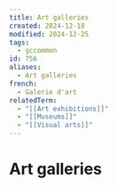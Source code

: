 ```yaml
---
title: Art galleries
created: 2024-12-18
modified: 2024-12-25
tags:
  - gccommon
id: 756
aliases:
  - Art galleries
french:
  - Galerie d'art
relatedTerm:
  - "[[Art exhibitions]]"
  - "[[Museums]]"
  - "[[Visual arts]]"
---
```

# Art galleries
